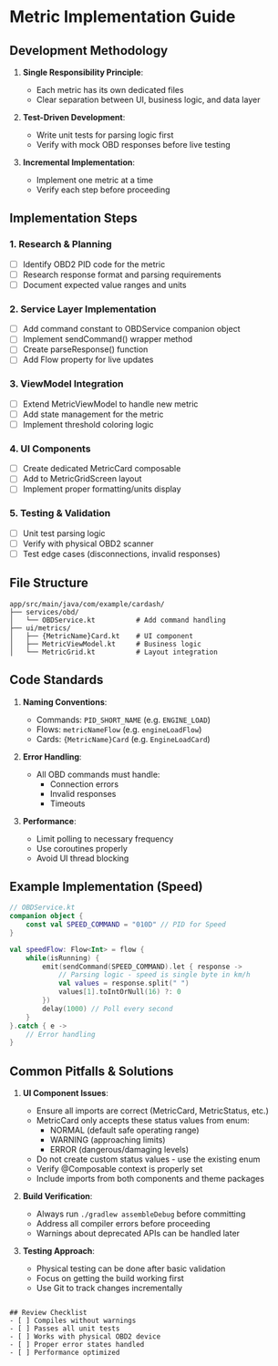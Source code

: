 # Metric Implementation Guide

## Development Methodology

1. **Single Responsibility Principle**:
   - Each metric has its own dedicated files
   - Clear separation between UI, business logic, and data layer

2. **Test-Driven Development**:
   - Write unit tests for parsing logic first
   - Verify with mock OBD responses before live testing

3. **Incremental Implementation**:
   - Implement one metric at a time
   - Verify each step before proceeding

## Implementation Steps

### 1. Research & Planning
- [ ] Identify OBD2 PID code for the metric
- [ ] Research response format and parsing requirements
- [ ] Document expected value ranges and units

### 2. Service Layer Implementation
- [ ] Add command constant to OBDService companion object
- [ ] Implement sendCommand() wrapper method
- [ ] Create parseResponse() function
- [ ] Add Flow property for live updates

### 3. ViewModel Integration
- [ ] Extend MetricViewModel to handle new metric
- [ ] Add state management for the metric
- [ ] Implement threshold coloring logic

### 4. UI Components
- [ ] Create dedicated MetricCard composable
- [ ] Add to MetricGridScreen layout
- [ ] Implement proper formatting/units display

### 5. Testing & Validation
- [ ] Unit test parsing logic
- [ ] Verify with physical OBD2 scanner
- [ ] Test edge cases (disconnections, invalid responses)

## File Structure

```
app/src/main/java/com/example/cardash/
├── services/obd/
│   └── OBDService.kt          # Add command handling
├── ui/metrics/
│   ├── {MetricName}Card.kt    # UI component
│   ├── MetricViewModel.kt     # Business logic
│   └── MetricGrid.kt          # Layout integration
```

## Code Standards

1. **Naming Conventions**:
   - Commands: `PID_SHORT_NAME` (e.g. `ENGINE_LOAD`)
   - Flows: `metricNameFlow` (e.g. `engineLoadFlow`)
   - Cards: `{MetricName}Card` (e.g. `EngineLoadCard`)

2. **Error Handling**:
   - All OBD commands must handle:
     - Connection errors
     - Invalid responses
     - Timeouts

3. **Performance**:
   - Limit polling to necessary frequency
   - Use coroutines properly
   - Avoid UI thread blocking

## Example Implementation (Speed)

```kotlin
// OBDService.kt
companion object {
    const val SPEED_COMMAND = "010D" // PID for Speed
}

val speedFlow: Flow<Int> = flow {
    while(isRunning) {
        emit(sendCommand(SPEED_COMMAND).let { response ->
            // Parsing logic - speed is single byte in km/h
            val values = response.split(" ")
            values[1].toIntOrNull(16) ?: 0
        })
        delay(1000) // Poll every second
    }
}.catch { e ->
    // Error handling
}
```

## Common Pitfalls & Solutions

1. **UI Component Issues**:
   - Ensure all imports are correct (MetricCard, MetricStatus, etc.)
   - MetricCard only accepts these status values from enum:
     * NORMAL (default safe operating range)
     * WARNING (approaching limits)
     * ERROR (dangerous/damaging levels)  
   - Do not create custom status values - use the existing enum
   - Verify @Composable context is properly set
   - Include imports from both components and theme packages

2. **Build Verification**:
   - Always run `./gradlew assembleDebug` before committing
   - Address all compiler errors before proceeding
   - Warnings about deprecated APIs can be handled later

3. **Testing Approach**:
   - Physical testing can be done after basic validation
   - Focus on getting the build working first
   - Use Git to track changes incrementally
```

## Review Checklist
- [ ] Compiles without warnings
- [ ] Passes all unit tests
- [ ] Works with physical OBD2 device
- [ ] Proper error states handled
- [ ] Performance optimized
